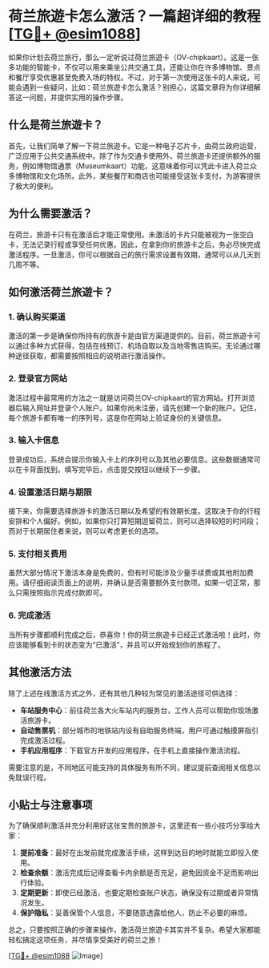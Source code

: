# 荷兰旅遊卡怎么激活？一篇超详细的教程[[TG💪+ @esim1088](https://t.me/s/esim1088)]

如果你计划去荷兰旅行，那么一定听说过荷兰旅遊卡（OV-chipkaart）。这是一张多功能的智能卡，不仅可以用来乘坐公共交通工具，还能让你在许多博物馆、景点和餐厅享受优惠甚至免费入场的特权。不过，对于第一次使用这张卡的人来说，可能会遇到一些疑问，比如：荷兰旅遊卡怎么激活？别担心，这篇文章将为你详细解答这一问题，并提供实用的操作步骤。

## 什么是荷兰旅遊卡？

首先，让我们简单了解一下荷兰旅遊卡。它是一种电子芯片卡，由荷兰政府运营，广泛应用于公共交通系统中。除了作为交通卡使用外，荷兰旅遊卡还提供额外的服务，例如博物馆通票（Museumkaart）功能，这意味着你可以凭此卡进入荷兰众多博物馆和文化场所。此外，某些餐厅和商店也可能接受这张卡支付，为游客提供了极大的便利。

## 为什么需要激活？

在荷兰，旅游卡只有在激活后才能正常使用。未激活的卡片只能被视为一张空白卡，无法记录行程或享受任何优惠。因此，在拿到你的旅游卡之后，务必尽快完成激活程序。一旦激活，你可以根据自己的旅行需求设置有效期，通常可以从几天到几周不等。

## 如何激活荷兰旅遊卡？

### 1. 确认购买渠道

激活的第一步是确保你所持有的旅游卡是由官方渠道提供的。目前，荷兰旅遊卡可以通过多种方式获得，包括在线预订、机场自取以及当地零售店购买。无论通过哪种途径获取，都需要按照相应的说明进行激活操作。

### 2. 登录官方网站

激活过程中最常用的方法之一就是访问荷兰OV-chipkaart的官方网站。打开浏览器后输入网址并登录个人账户。如果你尚未注册，请先创建一个新的账户。记住，每个旅游卡都有唯一的序列号，这是你在网站上验证身份的关键信息。

### 3. 输入卡信息

登录成功后，系统会提示你输入卡上的序列号以及其他必要信息。这些数据通常可以在卡背面找到。填写完毕后，点击提交按钮以继续下一步骤。

### 4. 设置激活日期与期限

接下来，你需要选择旅游卡的激活日期以及希望的有效期长度。这取决于你的行程安排和个人偏好。例如，如果你只打算短期逗留荷兰，则可以选择较短的时间段；而对于长期居住者来说，则可以考虑更长的选项。

### 5. 支付相关费用

虽然大部分情况下激活本身是免费的，但有时可能涉及少量手续费或其他附加费用。请仔细阅读页面上的说明，并确认是否需要额外支付款项。如果一切正常，那么只需按照指示完成付款即可。

### 6. 完成激活

当所有步骤都顺利完成之后，恭喜你！你的荷兰旅遊卡已经正式激活啦！此时，你应该能够看到卡的状态变为“已激活”，并且可以开始规划你的旅程了。

## 其他激活方法

除了上述在线激活方式之外，还有其他几种较为常见的激活途径可供选择：

- **车站服务中心**：前往荷兰各大火车站内的服务台，工作人员可以帮助你现场激活旅游卡。
- **自动售票机**：部分城市的地铁站内设有自助服务终端，用户可通过触摸屏指引完成激活过程。
- **手机应用程序**：下载官方开发的应用程序，在手机上直接操作激活流程。

需要注意的是，不同地区可能支持的具体服务有所不同，建议提前查阅相关信息以免耽误行程。

## 小贴士与注意事项

为了确保顺利激活并充分利用好这张宝贵的旅游卡，这里还有一些小技巧分享给大家：

1. **提前准备**：最好在出发前就完成激活手续，这样到达目的地时就能立即投入使用。
2. **检查余额**：激活完成后记得查看卡内余额是否充足，避免因资金不足而影响出行体验。
3. **定期更新**：即使已经激活，也要定期检查账户状态，确保没有过期或者异常情况发生。
4. **保护隐私**：妥善保管个人信息，不要随意透露给他人，防止不必要的麻烦。

总之，只要按照正确的步骤来操作，激活荷兰旅遊卡其实并不复杂。希望大家都能轻松搞定这项任务，并尽情享受美好的荷兰之旅！

[[TG💪+ @esim1088](https://t.me/s/esim1088) ![Image](https://i.postimg.cc/4NQfJmqS/Snipaste-2025-05-13-00-14-12.png)]